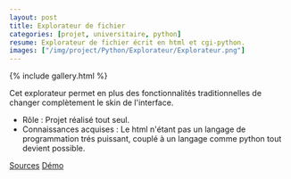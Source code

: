 ```yaml
---
layout: post
title: Explorateur de fichier
categories: [projet, universitaire, python]
resume: Explorateur de fichier écrit en html et cgi-python.
images: ["/img/project/Python/Explorateur/Explorateur.png"]
---
```

{% include gallery.html %}

Cet explorateur permet en plus des fonctionnalités traditionnelles de changer complètement le skin de l'interface.

* Rôle : Projet réalisé tout seul.
* Connaissances acquises : Le html n'étant pas un langage de programmation trés puissant, couplé à un langage comme python tout devient possible.

<div class="container-link">
  <a href="/img/project/Python/Explorateur/Explorateur.zip" target="_blank">Sources</a>
  <a href="http://man.lydiman.net/cv/Python/Explorateur/Explorateur/index.html" target="_blank">Démo</a>
</div>